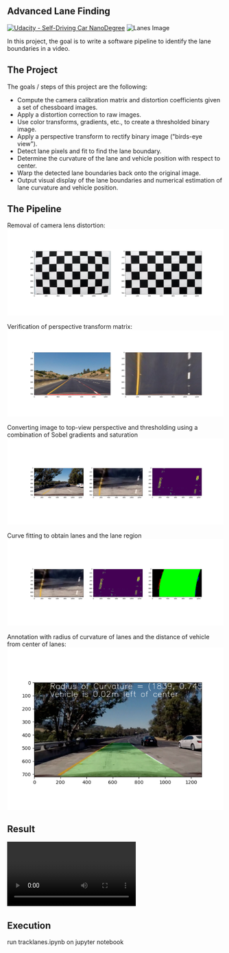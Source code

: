 ## Advanced Lane Finding
[![Udacity - Self-Driving Car NanoDegree](https://s3.amazonaws.com/udacity-sdc/github/shield-carnd.svg)](http://www.udacity.com/drive)
![Lanes Image](./examples/example_output.jpg)

In this project, the goal is to write a software pipeline to identify the lane boundaries in a video.

The Project
---

The goals / steps of this project are the following:

* Compute the camera calibration matrix and distortion coefficients given a set of chessboard images.
* Apply a distortion correction to raw images.
* Use color transforms, gradients, etc., to create a thresholded binary image.
* Apply a perspective transform to rectify binary image ("birds-eye view").
* Detect lane pixels and fit to find the lane boundary.
* Determine the curvature of the lane and vehicle position with respect to center.
* Warp the detected lane boundaries back onto the original image.
* Output visual display of the lane boundaries and numerical estimation of lane curvature and vehicle position.

**The Pipeline**
---

Removal of camera lens distortion:
![Lanes Image](./output_images/undistorted.png)

Verification of perspective transform matrix:
![Lanes Image](./output_images/perspectiveCheck.png)

Converting image to top-view perspective and thresholding using a combination of Sobel gradients and saturation
![Lanes Image](./output_images/thresh.png)

Curve fitting to obtain lanes and the lane region
![Lanes Image](./output_images/lane_region.png)

Annotation with radius of curvature of lanes and the distance of vehicle from center of lanes:
![Lanes Image](./output_images/result.png)

**Result**
---

![Lanes Video](./project_video.mp4)

**Execution**
---

run tracklanes.ipynb on jupyter notebook
